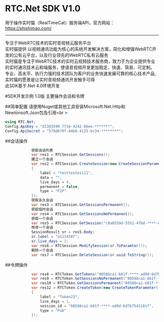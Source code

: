 # RTC.Net SDK V1.0
用于操作实时猫（RealTimeCat）服务端API，官方网站：https://shishimao.com/
<hr \>
专注于WebRTC技术的实时音视频云服务平台<br \>
实时猫提供 以视频通讯功能为核心的系统开发解决方案，简化和增强WebRTC开发的公有云平台，以及行业领先的WebRTC私有云服务<br \>
实时猫是专注于WebRTC技术的实时云视频技术服务商，致力于为企业提供专业的实时通讯技术云和端服务，使语音视频开发更加稳定、快速、简易、可定制。<br \>
专业、高水平、执行力强的技术团队为客户的业务快速发展可靠的核心技术产品,实时猫的愿景是让实时音视频通讯开发触手可得<br \>
此SDK基于.Net 4.0环境开发

#SDK开发示例
1.0版 主要操作会话和令牌

##简单配置
请使用Nuget或其他工具安装Microsoft.Net.Http和Newtonsoft.Json包及引用<br \>
```c#
using RTC.Net;
Config.ApiKey = "d1383590-7f1b-4242-86ee-*******";
Config.ApiSecret = "579d679f-84b8-4125-bc34-********";
```
##会话操作
```C#
            获取会话列表
            var res1 = RTCSession.GetSessions();
            建立一个会话
            var res2 = RTCSession.CreateSession(new CreateSessionParameter()
            {
                label = "testtestes111",
                data = "",
                live_days = 4,
                permanent = false,
                type = "P2P"
            });
            获取永久会话
            var res3 = RTCSession.GetSessionsPermanent();
            获取临时会话
            var res4 = RTCSession.GetSessionsNoPermanent();
            获取一个会话
            var res5 = RTCSession.GetSession("c8a8559d-5552-4fbd-****-ddce83ab0f76");
            修改一个会话
            SessionResult sr = res5.Body;
            sr.label = "a123458T";
            sr.live_days = 2;
            var res6 = RTCSession.ModifySession(sr.ToParamter());
            删除一个会话
            var res7 = RTCSession.DeleteSession(sr.uuid.ToString());
```
##令牌操作
```c#
            var res8 = RTCToken.GetTokens("80588ca1-b81f-****-ad0d-6d7b7543101f");
            var res9 = RTCToken.GetSessionsNoPermanent("80588ca1-b81f-****-ad0d-6d7b7543101f");
            var res10 = RTCToken.GetSessionsPermanent("80588ca1-b81f-****-ad0d-6d7b7543101f");
            var res12 = RTCToken.CreateToken(new CreateTokenParameter()
            {
                label = "Token23",
                live_days = 1,
                session_id = "80588ca1-b81f-****-ad0d-6d7b7543101f",
                type = "Pub"
            });
```
